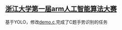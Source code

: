 ##  [浙江大学第一届arm人工智能算法大赛](http://www.openailab.com/list-16.html)   
基于YOLO，修改[demo.c](https://github.com/zhaofenqiang/darknet/blob/master/src/demo.c),完成了C题手势识别的任务
